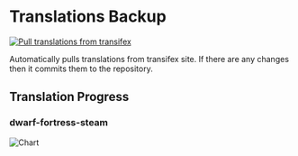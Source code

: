 # Translations Backup

[![Pull translations from transifex](https://github.com/dfint/translations-backup/actions/workflows/pull-translations.yml/badge.svg)](https://github.com/dfint/translations-backup/actions/workflows/pull-translations.yml)

Automatically pulls translations from transifex site. If there are any changes then it commits them to the repository.

## Translation Progress

### dwarf-fortress-steam

![Chart](https://quickchart.io/chart/render/sf-99dd528c-00ad-49ae-bd89-018afe1d12fe)
<!--
### dwarf-fortress

![Chart](https://quickchart.io/chart/render/sf-c53eeb46-cc13-430f-a3c0-18241c9f3d38)
-->